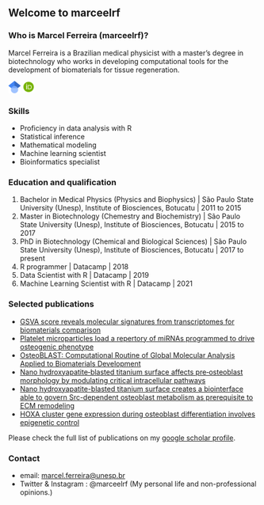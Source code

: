## Welcome to marceelrf

### Who is Marcel Ferreira (marceelrf)?
Marcel Ferreira is a Brazilian medical physicist with a master’s degree in biotechnology who works in developing computational tools for the development of biomaterials for tissue regeneration. 

[<img src = "Google_Scholar_logo.png" width="25" height="25"/>](https://scholar.google.com.br/citations?user=lS42GYwAAAAJ&hl=pt-BR)  [<img src = "download.png" width="25" height="25"/>](https://orcid.org/0000-0002-3445-0945)

### Skills
- Proficiency in data analysis with R
- Statistical inference
- Mathematical modeling
- Machine learning scientist
- Bioinformatics specialist


### Education and qualification
1. Bachelor in Medical Physics (Physics and Biophysics) | São Paulo State University (Unesp), Institute of Biosciences, Botucatu | 2011 to 2015
2. Master in Biotechnology (Chemestry and Biochemistry) | São Paulo State University (Unesp), Institute of Biosciences, Botucatu | 2015 to 2017
3. PhD in Biotechnology (Chemical and Biological Sciences) | São Paulo State University (Unesp), Institute of Biosciences, Botucatu | 2017 to present
4. R programmer | Datacamp | 2018
5. Data Scientist with R | Datacamp | 2019
6. Machine Learning Scientist with R | Datacamp | 2021

### Selected publications
- [GSVA score reveals molecular signatures from transcriptomes for biomaterials comparison](https://onlinelibrary.wiley.com/doi/abs/10.1002/jbm.a.37090)
- [Platelet microparticles load a repertory of miRNAs programmed to drive osteogenic phenotype](https://onlinelibrary.wiley.com/doi/abs/10.1002/jbm.a.37140)
- [OsteoBLAST: Computational Routine of Global Molecular Analysis Applied to Biomaterials Development](https://www.frontiersin.org/articles/10.3389/fbioe.2020.565901/full)
- [Nano hydroxyapatite‐blasted titanium surface affects pre‐osteoblast morphology by modulating critical intracellular pathways](https://onlinelibrary.wiley.com/doi/abs/10.1002/bit.26310)
- [Nano hydroxyapatite-blasted titanium surface creates a biointerface able to govern Src-dependent osteoblast metabolism as prerequisite to ECM remodeling](https://www.sciencedirect.com/science/article/abs/pii/S0927776517308895)
- [HOXA cluster gene expression during osteoblast differentiation involves epigenetic control](https://www.sciencedirect.com/science/article/abs/pii/S8756328219301644)

Please check the full list of publications on my [google scholar profile](https://scholar.google.com.br/citations?user=lS42GYwAAAAJ&hl=pt-BR).


### Contact

- email: marcel.ferreira@unesp.br
- Twitter & Instagram : @marceelrf (My personal life and non-professional opinions.)
